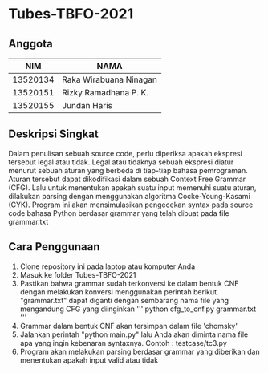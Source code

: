 ﻿# Tubes-TBFO-2021
 
 ## Anggota

| NIM      | NAMA                         |
|----------|----------------------------- |
| 13520134 | Raka Wirabuana Ninagan       |
| 13520151 | Rizky Ramadhana P. K.        |
| 13520155 | Jundan Haris                 |

## Deskripsi Singkat

Dalam penulisan sebuah source code, perlu diperiksa apakah ekspresi tersebut legal atau tidak. Legal atau tidaknya sebuah ekspresi diatur menurut sebuah aturan yang berbeda di tiap-tiap bahasa pemrograman. Aturan tersebut dapat dikodifikasi dalam sebuah Context Free Grammar (CFG). Lalu untuk menentukan apakah suatu input memenuhi suatu aturan, dilakukan parsing dengan menggunakan algoritma Cocke-Young-Kasami (CYK). Program ini akan mensimulasikan pengecekan syntax pada source code bahasa Python berdasar grammar yang telah dibuat pada file grammar.txt

## Cara Penggunaan

1. Clone repository ini pada laptop atau komputer Anda
2. Masuk ke folder Tubes-TBFO-2021
3. Pastikan bahwa grammar sudah terkonversi ke dalam bentuk CNF dengan melakukan konversi menggunakan perintah berikut. "grammar.txt" dapat diganti dengan sembarang nama file yang mengandung CFG yang diinginkan
'''
python cfg_to_cnf.py grammar.txt
'''
4. Grammar dalam bentuk CNF akan tersimpan dalam file 'chomsky'
5. Jalankan perintah "python main.py" lalu Anda akan diminta nama file apa yang ingin kebenaran syntaxnya. Contoh : testcase/tc3.py
6. Program akan melakukan parsing berdasar grammar yang diberikan dan menentukan apakah input valid atau tidak
